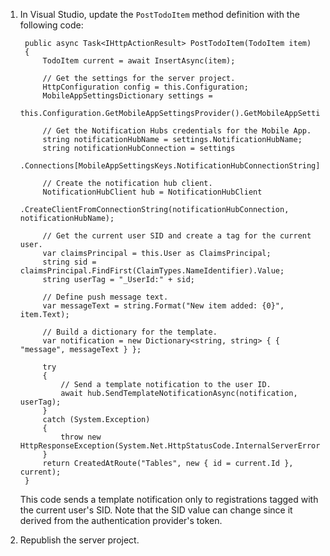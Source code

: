 <!---Use the procedure that matches your backend project type&mdash;either [.NET backend](#dotnet) or [Node.js backend](#nodejs).

### <a name="dotnet"></a>.NET backend project -->
1. In Visual Studio, update the `PostTodoItem` method definition with the following code:  

	    public async Task<IHttpActionResult> PostTodoItem(TodoItem item)
	    {
	        TodoItem current = await InsertAsync(item);
	
	        // Get the settings for the server project.
	        HttpConfiguration config = this.Configuration;
	        MobileAppSettingsDictionary settings =
	            this.Configuration.GetMobileAppSettingsProvider().GetMobileAppSettings();
	
	        // Get the Notification Hubs credentials for the Mobile App.
	        string notificationHubName = settings.NotificationHubName;
	        string notificationHubConnection = settings
	            .Connections[MobileAppSettingsKeys.NotificationHubConnectionString].ConnectionString;
	
	        // Create the notification hub client.
	        NotificationHubClient hub = NotificationHubClient
	            .CreateClientFromConnectionString(notificationHubConnection, notificationHubName);
	
	        // Get the current user SID and create a tag for the current user.
	        var claimsPrincipal = this.User as ClaimsPrincipal;
	        string sid = claimsPrincipal.FindFirst(ClaimTypes.NameIdentifier).Value;
	        string userTag = "_UserId:" + sid;
	
	        // Define push message text.
	        var messageText = string.Format("New item added: {0}", item.Text);
	
	        // Build a dictionary for the template.
	        var notification = new Dictionary<string, string> { { "message", messageText } };
	
	        try
	        {
	            // Send a template notification to the user ID.
	            await hub.SendTemplateNotificationAsync(notification, userTag);
	        }
	        catch (System.Exception)
	        {
	            throw new HttpResponseException(System.Net.HttpStatusCode.InternalServerError);
	        }
	        return CreatedAtRoute("Tables", new { id = current.Id }, current);
	    }

	This code sends a template notification only to registrations tagged with the current user's SID. Note that the SID value can change since it derived from the authentication provider's token. 
 
2. Republish the server project.

<!---### <a name="nodejs"></a>Node.js backend project

1. Replace the existing code in the todoitem.js file with the following:

		var azureMobileApps = require('azure-mobile-apps'),
	    promises = require('azure-mobile-apps/src/utilities/promises'),
	    logger = require('azure-mobile-apps/src/logger');
	
		var table = azureMobileApps.table();
		
		table.insert(function (context) {
	    // For more information about the Notification Hubs JavaScript SDK, 
	    // see http://aka.ms/nodejshubs
	    logger.info('Running TodoItem.insert');

		// Get the current user SID and create a tag for the current user.
        string userTag = context.user.Id;
	    
	    // Define the template payload.
	    var payload = '{"message": context.item.text}'; 
	    
	    // Execute the insert.  The insert returns the results as a Promise,
	    // Do the push as a post-execute action within the promise flow.
	    return context.execute()
	        .then(function (results) {
	            // Only do the push if configured
	            if (context.push) {
					// Send a template notification.
	                context.push.send(userTag, payload, function (error) {
	                    if (error) {
	                        logger.error('Error while sending push notification: ', error);
	                    } else {
	                        logger.info('Push notification sent successfully!');
	                    }
	                });
	            }
	            // Don't forget to return the results from the context.execute()
	            return results;
	        })
	        .catch(function (error) {
	            logger.error('Error while running context.execute: ', error);
	        });
		});

		module.exports = table;  

	This sends a template notification only to registrations tagged with the current user's SID. Note that the SID value can change since it derived from the authentication provider's token. 

2. When editing the file in your local computer, republish the server project.-->